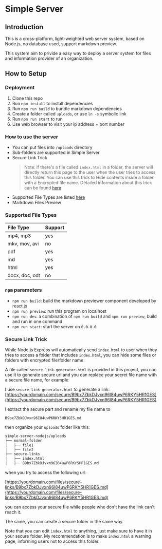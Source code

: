 # Simple Server
## Introduction
This is a cross-platform, light-weighted web server system, based on Node.js, no database used, support markdown preview.

This system aim to privide a easy way to deploy a server system for files and information provider of an organization.

## How to Setup
### Deployment
1. Clone this repo
2. Run `npm install` to install dependencies
3. Run `npm run build` to bundle markdown dependencies
4. Create a folder called `uploads`, or use `ln -s` symbolic link
5. Run `npm run start` to run
6. Use web browser to visit your ip address + port number

### How to use the server
- You can put files into `/uploads` directory
- Sub-folders are supported in Simple Server
- Secure Link Trick
  > Note: If there's a file called `index.html` in a folder, the server will directly return this page to the user when the user tries to access this folder. You can use this trick to Hide contents inside a folder with a Encrypted file name. Detailed information about this trick can be found [here](#hide-content-trick)
- Supported File Types are listed [here](#supported-file-types)
- Markdown Files Preview
  

### Supported File Types

| File Type        | Support  |
| :--------------- | :------- |
| mp4, mp3         | yes      |
| mkv, mov, avi    | no       |
| pdf              | yes      |
| md               | yes      |
| html             | yes      |
| docx, doc, odt   | no       |

### `npm` parameters

- `npm run build`: build the markdown previewer component developed by react.js
- `npm run preview`: run this program on localhost
- `npm run dev`: a combination of `npm run build` and `npm run preview`, build and run in one command
- `npm run start`: start the server on `0.0.0.0`

### Secure Link Trick
While Node.js Express will automatically send `index.html` to user when they tries to access a folder that includes `index.html`, you can hide some files or folders with encrypted file/folder name.

A file called `secure-link-generator.html` is provided in this project, you can use it to generate secure url and you can replace your secret file name with a secure file name, for example:

I use `secure-link-generator.html` to generate a link: 
[https://yourdomain.com/secure/B9bx7ZbkDJvxn96I84uwP6RKY5HR1GES](https://yourdomain.com/secure/B9bx7ZbkDJvxn96I84uwP6RKY5HR1GES)

I extract the secure part and rename my file name to
```
B9bx7ZbkDJvxn96I84uwP6RKY5HR1GES.md
```

then organize your `uploads` folder like this:

```md
simple-server-nodejs/uploads
├── normal-folder
│   ├── file1
│   ├── file2
├── secure-links
│   ├── index.html
│   ├── B9bx7ZbkDJvxn96I84uwP6RKY5HR1GES.md
```

when you try to access the following url:

[https://yourdomain.com/files/secure-links/B9bx7ZbkDJvxn96I84uwP6RKY5HR1GES.md](https://yourdomain.com/files/secure-links/B9bx7ZbkDJvxn96I84uwP6RKY5HR1GES.md)

you can access your secure file while people who don't have the link can't reach it.

The same, you can create a secure folder in the same way.

Note that you can edit `index.html` to anything, just make sure to have it in your secure folder. My recommendation is to make `index.html` a warning page, informing users not to access this folder.
